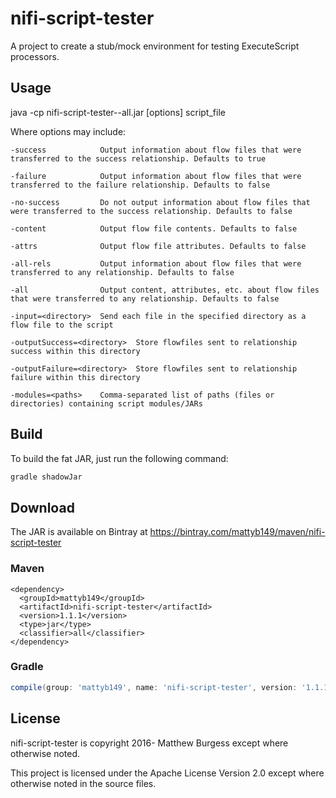 # nifi-script-tester
A project to create a stub/mock environment for testing ExecuteScript processors.

## Usage

java -cp nifi-script-tester-<version>-all.jar [options] script_file

  Where options may include:
  
    -success            Output information about flow files that were transferred to the success relationship. Defaults to true
    
    -failure            Output information about flow files that were transferred to the failure relationship. Defaults to false
    
    -no-success         Do not output information about flow files that were transferred to the success relationship. Defaults to false
    
    -content            Output flow file contents. Defaults to false
    
    -attrs              Output flow file attributes. Defaults to false
    
    -all-rels           Output information about flow files that were transferred to any relationship. Defaults to false
    
    -all                Output content, attributes, etc. about flow files that were transferred to any relationship. Defaults to false
    
    -input=<directory>  Send each file in the specified directory as a flow file to the script
    
    -outputSuccess=<directory>  Store flowfiles sent to relationship success within this directory

    -outputFailure=<directory>  Store flowfiles sent to relationship failure within this directory

    -modules=<paths>    Comma-separated list of paths (files or directories) containing script modules/JARs
    
    
    
## Build

To build the fat JAR, just run the following command:

```gradle
gradle shadowJar
```


## Download
The JAR is available on Bintray at https://bintray.com/mattyb149/maven/nifi-script-tester


### Maven
```maven
<dependency>
  <groupId>mattyb149</groupId>
  <artifactId>nifi-script-tester</artifactId>
  <version>1.1.1</version>
  <type>jar</type>
  <classifier>all</classifier>
</dependency>
```

### Gradle
```gradle
compile(group: 'mattyb149', name: 'nifi-script-tester', version: '1.1.1', ext: 'jar', classifier: 'all')
```

## License

nifi-script-tester is copyright 2016- Matthew Burgess except where otherwise noted.

This project is licensed under the Apache License Version 2.0 except where otherwise noted in the source files.
